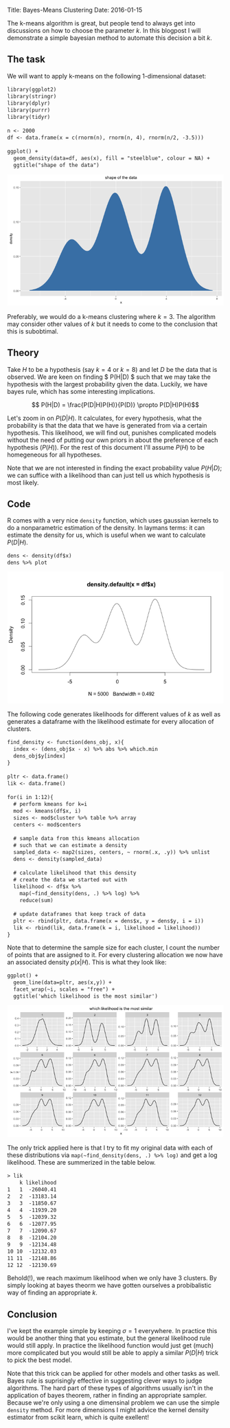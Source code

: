 Title: Bayes-Means Clustering
Date: 2016-01-15

The k-means algorithm is great, but people tend to always get into discussions on how to choose the parameter $k$. In this blogpost I will demonstrate a simple bayesian method to automate this decision a bit $k$. 

## The task 

We will want to apply k-means on the following 1-dimensional dataset: 

```
library(ggplot2)
library(stringr)
library(dplyr)
library(purrr)
library(tidyr)

n <- 2000
df <- data.frame(x = c(rnorm(n), rnorm(n, 4), rnorm(n/2, -3.5)))

ggplot() + 
  geom_density(data=df, aes(x), fill = "steelblue", colour = NA) + 
  ggtitle("shape of the data")
```

![](/theme/images/density1.png)

Preferably, we would do a k-means clustering where $k=3$. The algorithm may consider other values of $k$ but it needs to come to the conclusion that this is subobtimal. 

## Theory 

Take $H$ to be a hypothesis (say $k=4$ or $k=8$) and let $D$ be the data that is observed. We are keen on finding $ P(H|D) $ such that we may take the hypothesis with the largest probability given the data. Luckily, we have bayes rule, which has some interesting implications. 

$$ P(H|D) = \frac{P(D|H)P(H)}{P(D)} \propto P(D|H)P(H)$$ 

Let's zoom in on $P(D|H)$. It calculates, for every hypothesis, what the probability is that the data that we have is generated from via a certain hypothesis. This likelihood, we will find out, punishes complicated models without the need of putting our own priors in about the preference of each hypothesis ($P(H)$). For the rest of this document I'll assume $P(H)$ to be homegeneous for all hypotheses. 

Note that we are not interested in finding the exact probability value $P(H|D)$; we can suffice with a likelihood than can just tell us which hypothesis is most likely.

## Code 

R comes with a very nice `density` function, which uses gaussian kernels to do a nonparametric estimation of the density. In laymans terms: it can estimate the density for us, which is useful when we want to calculate $P(D|H)$. 

```
dens <- density(df$x)
dens %>% plot
```

![](/theme/images/density2.png)

The following code generates likelihoods for different values of $k$ as well as generates a dataframe with the likelihood estimate for every allocation of clusters. 

```
find_density <- function(dens_obj, x){
  index <- (dens_obj$x - x) %>% abs %>% which.min
  dens_obj$y[index]
}

pltr <- data.frame()
lik <- data.frame()

for(i in 1:12){
  # perform kmeans for k=i
  mod <- kmeans(df$x, i)
  sizes <- mod$cluster %>% table %>% array
  centers <- mod$centers
  
  # sample data from this kmeans allocation
  # such that we can estimate a density 
  sampled_data <- map2(sizes, centers, ~ rnorm(.x, .y)) %>% unlist
  dens <- density(sampled_data)
  
  # calculate likelihood that this density 
  # create the data we started out with 
  likelihood <- df$x %>% 
    map(~find_density(dens, .) %>% log) %>% 
    reduce(sum)
  
  # update dataframes that keep track of data
  pltr <- rbind(pltr, data.frame(x = dens$x, y = dens$y, i = i))
  lik <- rbind(lik, data.frame(k = i, likelihood = likelihood))
}
```

Note that to determine the sample size for each cluster, I count the number of points that are assigned to it. For every clustering allocation we now have an associated density $p(x|H)$. This is what they look like:

```
ggplot() + 
  geom_line(data=pltr, aes(x,y)) + 
  facet_wrap(~i, scales = "free") + 
  ggtitle('which likelihood is the most similar')
```

![](/theme/images/k_vals.png)

The only trick applied here is that I try to fit my original data with each of these distributions via `map(~find_density(dens, .) %>% log)` and get a log likelihood. These are summerized in the table below.

```{r}
> lik
    k likelihood
1   1  -26040.41
2   2  -13183.14
3   3  -11850.67
4   4  -11939.20
5   5  -12039.32
6   6  -12077.95
7   7  -12090.67
8   8  -12104.20
9   9  -12134.48
10 10  -12132.03
11 11  -12148.86
12 12  -12130.69
```

Behold(!), we reach maximum likelihood when we only have 3 clusters. By simply looking at bayes theorm we have gotten ourselves a probibalistic way of finding an appropriate $k$. 

## Conclusion

I've kept the example simple by keeping $\sigma = 1$ everywhere. In practice this would be another thing that you estimate, but the general likelihood rule would still apply. In practice the likelihood function would just get (much) more complicated but you would still be able to apply a similar $P(D|H)$ trick to pick the best model.

Note that this trick can be applied for other models and other tasks as well. Bayes rule is suprisingly effective in suggesting clever ways to judge algorithms. The hard part of these types of algorithms usually isn't in the application of bayes theorem, rather in finding an appropriate sampler. Because we're only using a one dimensinal problem we can use the simple `density` method. For more dimensions I might advice the kernel density estimator from scikit learn, which is quite exellent!